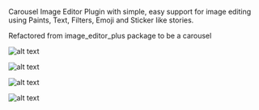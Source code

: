 Carousel Image Editor Plugin with simple, easy support for image editing using Paints, Text, Filters, Emoji and Sticker like stories.

Refactored from image_editor_plus package to be a carousel

![alt text](https://ibb.co/FnMT7Bv)

![alt text](https://ibb.co/DbygnQw)

![alt text](https://ibb.co/2j38HWM)

![alt text](https://ibb.co/pLDgZxg)


